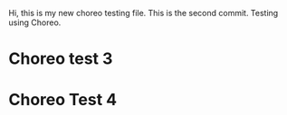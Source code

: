 Hi, this is my new choreo testing file.
This is the second commit. Testing using Choreo. 
# Choreo test 3
# Choreo Test 4
